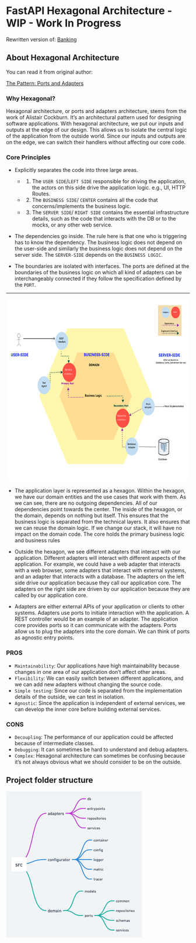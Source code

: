 # FastAPI Hexagonal Architecture - WIP - Work In Progress

Rewritten version of: [Banking](https://github.com/akshanshgusain/Hexagonal-Architecture)

## About Hexagonal Architecture

You can read it from original author:

[The Pattern: Ports and Adapters](https://alistair.cockburn.us/hexagonal-architecture/)

### Why Hexagonal?

Hexagonal architecture, or ports and adapters architecture, stems from the work of Alistair Cockburn. 
It’s an architectural pattern used for designing software applications. With hexagonal architecture, 
we put our inputs and outputs at the edge of our design. This allows us to isolate the central logic 
of the application from the outside world. Since our inputs and outputs are on the edge, we can switch 
their handlers without affecting our core code.

### Core Principles
* Explicitly separates the code into three large areas.
    * 1. The `USER SIDE`/`LEFT SIDE` responsible for driving the application, the actors
        on this side drive the application logic. e.g., UI, HTTP Routes.
    * 2. The `BUSINESS SIDE`/ `CENTER` contains all the code that concerns/implements the
  business logic.
    * 3. The `SERVER SIDE`/ `RIGHT SIDE` contains the essential infrastructure details, such as 
        the code that interacts with the DB or to the mocks, or any other web service.


* The dependencies go inside. The rule here is that one who is triggering has to know the 
    dependency. The business logic does not depend on the user-side and similarly the business logic
 does not depend on the server side. The `SERVER-SIDE` depends on the `BUSINESS LOGIC`.


* The boundaries are isolated with interfaces. The ports are defined at the boundaries
of the business logic on which all kind of adapters can be interchangeably connected
if they follow the specification defined by the `PORT`.

---
<img src="./resources/architecture.png" height="500">

* The application layer is represented as a hexagon. Within the hexagon, we have our domain entities and
the use cases that work with them. As we can see, there are no outgoing dependencies. All of our 
dependencies point towards the center. The inside of the hexagon, or the domain, depends on nothing
but itself. This ensures that the business logic is separated from the technical layers. It also 
ensures that we can reuse the domain logic. If we change our stack, it will have no impact on the 
domain code. The core holds the primary business logic and business rules

* Outside the hexagon, we see different adapters that interact with our application. Different adapters
will interact with different aspects of the application. For example, we could have a web adapter that
interacts with a web browser, some adapters that interact with external systems, and an adapter that 
interacts with a database. The adapters on the left side drive our application because they call our 
application core. The adapters on the right side are driven by our application because they are called
by our application core.

* Adapters are either external APIs of your application or clients to other systems. Adapters use ports to
initiate interaction with the application. A REST controller would be an example of an adapter. The 
application core provides ports so it can communicate with the adapters. Ports allow us to plug the
adapters into the core domain. We can think of ports as agnostic entry points.

### PROS
* `Maintainability`: Our applications have high maintainability because changes in one area of our application don’t affect other areas.
* `Flexibility`: We can easily switch between different applications, and we can add new adapters without changing the source code.
* `Simple testing`: Since our code is separated from the implementation details of the outside, we can test in isolation.
* `Agnostic`: Since the application is independent of external services, we can develop the inner core before building external services.

### CONS
* `Decoupling`: The performance of our application could be affected because of intermediate classes.
* `Debugging`: It can sometimes be hard to understand and debug adapters.
* `Complex`: Hexagonal architecture can sometimes be confusing because it’s not always obvious what we should consider to be on the outside.

## Project folder structure

<img src="./resources/project_structure.png" height="400">